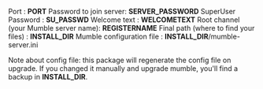 Port                   : __PORT__
Password to join server: __SERVER_PASSWORD__
SuperUser Password     : __SU_PASSWD__
Welcome text           : __WELCOMETEXT__
Root channel (your Mumble server name): __REGISTERNAME__
Final path (where to find your files) : __INSTALL_DIR__
Mumble configuration file             : __INSTALL_DIR__/mumble-server.ini

Note about config file: this package will regenerate the config file on upgrade.
If you changed it manually and upgrade mumble, you'll find a backup in __INSTALL_DIR__.
